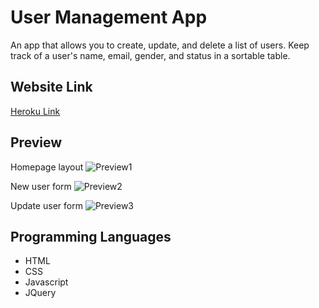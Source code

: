 # User Management App
An app that allows you to create, update, and delete a list of users. Keep track of a user's name, email, gender, and status in a sortable table.

## Website Link
[Heroku Link](https://user-management-app-87972.herokuapp.com/)

## Preview
Homepage layout
![Preview1](/images/preview1.png)

New user form
![Preview2](/images/preview2.png)

Update user form
![Preview3](/images/preview3.png)

## Programming Languages
* HTML
* CSS
* Javascript
* JQuery